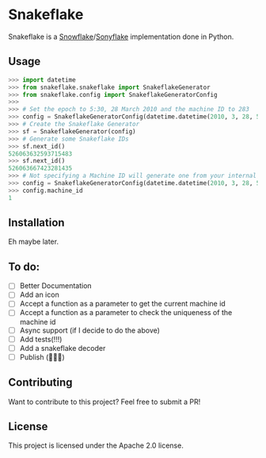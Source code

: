 # Snakeflake

Snakeflake is a [Snowflake](https://github.com/twitter-archive/snowflake)/[Sonyflake](https://github.com/sony/sonyflake) implementation done in Python.

## Usage
```py
>>> import datetime
>>> from snakeflake.snakeflake import SnakeflakeGenerator
>>> from snakeflake.config import SnakeflakeGeneratorConfig
>>> 
>>> # Set the epoch to 5:30, 28 March 2010 and the machine ID to 283
>>> config = SnakeflakeGeneratorConfig(datetime.datetime(2010, 3, 28, 5, 30), 283)
>>> # Create the Snakeflake Generator
>>> sf = SnakeflakeGenerator(config)
>>> # Generate some Snakeflake IDs
>>> sf.next_id()
526063632593715483
>>> sf.next_id()
526063667423281435
>>> # Not specifying a Machine ID will generate one from your internal IP address 
>>> config = SnakeflakeGeneratorConfig(datetime.datetime(2010, 3, 28, 5, 30), None)
>>> config.machine_id
1
```

## Installation

Eh maybe later.

## To do:
 - [ ] Better Documentation
 - [ ] Add an icon
 - [ ] Accept a function as a parameter to get the current machine id
 - [ ] Accept a function as a parameter to check the uniqueness of the machine id
 - [ ] Async support (if I decide to do the above)
 - [ ] Add tests(!!!)
 - [ ] Add a snakeflake decoder
 - [ ] Publish (🎉🎉🎉)

## Contributing

Want to contribute to this project? Feel free to submit a PR!

## License

This project is licensed under the Apache 2.0 license.